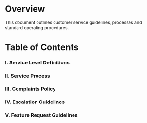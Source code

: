 # Overview
This document outlines customer service guidelines, processes and standard operating procedures.    
# Table of Contents
### I. Service Level Definitions
### II. Service Process
### III. Complaints Policy
### IV. Escalation Guidelines
### V. Feature Request Guidelines

